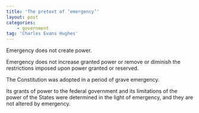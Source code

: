 ```yaml
---
title: 'The pretext of ‘emergency’'
layout: post
categories:
    - government
tag: 'Charles Evans Hughes'
---
```


Emergency does not create power.

Emergency does not increase granted power or remove or diminish the restrictions imposed upon power granted or reserved.  
  
The Constitution was adopted in a period of grave emergency.

Its grants of power to the federal government and its limitations of the power of the States were determined in the light of emergency, and they are not altered by emergency.